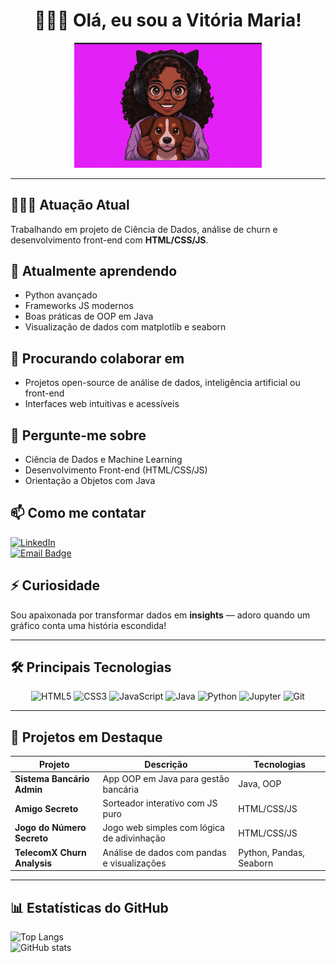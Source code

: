 <h1 align="center">👩🏾‍💻 Olá, eu sou a Vitória Maria!</h1>

<p align="center">
  <img src="https://raw.githubusercontent.com/jvitoriamaria/jvitoriamaria/main/maria.png" width="300px" alt="Imagem personalizada do perfil da Vitória">
</p>


---

## 👩🏾‍🔬 Atuação Atual
Trabalhando em projeto de Ciência de Dados, análise de churn e desenvolvimento front-end com **HTML/CSS/JS**.

## 🌱 Atualmente aprendendo
- Python avançado  
- Frameworks JS modernos  
- Boas práticas de OOP em Java  
- Visualização de dados com matplotlib e seaborn  

## 🤝 Procurando colaborar em
- Projetos open-source de análise de dados, inteligência artificial ou front-end  
- Interfaces web intuitivas e acessíveis  

## 💬 Pergunte-me sobre
- Ciência de Dados e Machine Learning  
- Desenvolvimento Front-end (HTML/CSS/JS)  
- Orientação a Objetos com Java  

## 📫 Como me contatar

[![LinkedIn](https://img.shields.io/badge/LinkedIn-Conecte%20comigo-0A66C2?style=for-the-badge&logo=linkedin&logoColor=white)](https://www.linkedin.com/in/jvitoriamaria/)  
<a href="mailto:vit1610prefix@gmail.com"><img src="https://img.shields.io/badge/📧-Email-informação?style=for-the-badge&logo=gmail&logoColor=white" alt="Email Badge"></a>

## ⚡ Curiosidade
Sou apaixonada por transformar dados em **insights** — adoro quando um gráfico conta uma história escondida!

---

## 🛠️ Principais Tecnologias

<p align="center">
  <img alt="HTML5" src="https://cdn.jsdelivr.net/gh/devicons/devicon/icons/html5/html5-original.svg" width="40" height="40"/>
  <img alt="CSS3" src="https://cdn.jsdelivr.net/gh/devicons/devicon/icons/css3/css3-original.svg" width="40" height="40"/>
  <img alt="JavaScript" src="https://cdn.jsdelivr.net/gh/devicons/devicon/icons/javascript/javascript-original.svg" width="40" height="40"/>
  <img alt="Java" src="https://cdn.jsdelivr.net/gh/devicons/devicon/icons/java/java-original.svg" width="40" height="40"/>
  <img alt="Python" src="https://cdn.jsdelivr.net/gh/devicons/devicon/icons/python/python-original.svg" width="40" height="40"/>
  <img alt="Jupyter" src="https://cdn.jsdelivr.net/gh/devicons/devicon/icons/jupyter/jupyter-original.svg" width="40" height="40"/>
  <img alt="Git" src="https://cdn.jsdelivr.net/gh/devicons/devicon/icons/git/git-original.svg" width="40" height="40"/>
</p>

---

## 📂 Projetos em Destaque

| Projeto                   | Descrição                                          | Tecnologias             |
|---------------------------|----------------------------------------------------|--------------------------|
| **Sistema Bancário Admin**| App OOP em Java para gestão bancária              | Java, OOP                |
| **Amigo Secreto**         | Sorteador interativo com JS puro                  | HTML/CSS/JS              |
| **Jogo do Número Secreto**| Jogo web simples com lógica de adivinhação        | HTML/CSS/JS              |
| **TelecomX Churn Analysis**| Análise de dados com pandas e visualizações     | Python, Pandas, Seaborn  |

---

## 📊 Estatísticas do GitHub

![Top Langs](https://github-readme-stats.vercel.app/api/top-langs/?username=jvitoriamaria&layout=compact&theme=dark)  
![GitHub stats](https://github-readme-stats.vercel.app/api?username=jvitoriamaria&show_icons=true&theme=dark)
